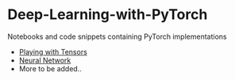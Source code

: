 # Deep-Learning-with-PyTorch

Notebooks and code snippets containing PyTorch implementations

- [Playing with Tensors](https://github.com/SHAIMA-HAQUE/Deep-Learning-with-PyTorch/blob/main/Tensors.ipynb)
- [Neural Network](https://github.com/SHAIMA-HAQUE/Deep-Learning-with-PyTorch/blob/main/Neural_Network.ipynb)
- More to be added..
